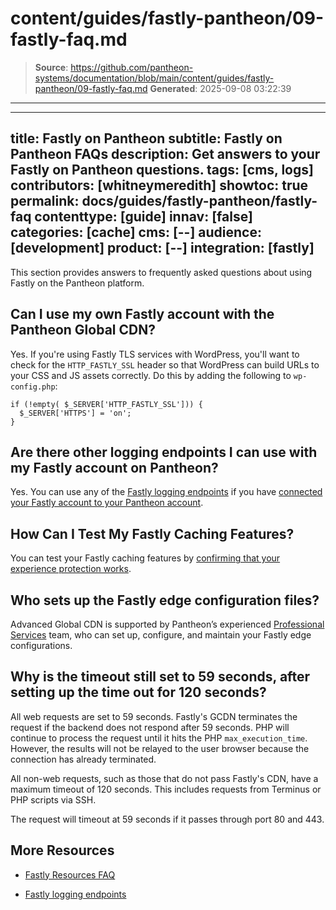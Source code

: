 # content/guides/fastly-pantheon/09-fastly-faq.md

> **Source**: https://github.com/pantheon-systems/documentation/blob/main/content/guides/fastly-pantheon/09-fastly-faq.md
> **Generated**: 2025-09-08 03:22:39

---

---
title: Fastly on Pantheon
subtitle: Fastly on Pantheon FAQs
description: Get answers to your Fastly on Pantheon questions. 
tags: [cms, logs]
contributors: [whitneymeredith]
showtoc: true
permalink: docs/guides/fastly-pantheon/fastly-faq
contenttype: [guide]
innav: [false]
categories: [cache]
cms: [--]
audience: [development]
product: [--]
integration: [fastly]
---

This section provides answers to frequently asked questions about using Fastly on the Pantheon platform.

## Can I use my own Fastly account with the Pantheon Global CDN?

Yes. If you're using Fastly TLS services with WordPress, you'll want to check for the `HTTP_FASTLY_SSL` header so that WordPress can build URLs to your CSS and JS assets correctly. Do this by adding the following to `wp-config.php`:

```php:title=wp-config.php
if (!empty( $_SERVER['HTTP_FASTLY_SSL'])) {
  $_SERVER['HTTPS'] = 'on';
}
```

## Are there other logging endpoints I can use with my Fastly account on Pantheon?

Yes. You can use any of the [Fastly logging endpoints](https://docs.fastly.com/en/guides/integrations#_logging-endpoints) if you have [connected your Fastly account to your Pantheon account](/guides/fastly-pantheon/connect-fastly).

## How Can I Test My Fastly Caching Features?

You can test your Fastly caching features by [confirming that your experience protection works](/guides/global-cdn#confirm-that-experience-protection-works).

## Who sets up the Fastly edge configuration files?

Advanced Global CDN is supported by Pantheon’s experienced [Professional Services](/guides/professional-services) team, who can set up, configure, and maintain your Fastly edge configurations.

## Why is the timeout still set to 59 seconds, after setting up the time out for 120 seconds?

All web requests are set to 59 seconds. Fastly's GCDN terminates the request if the backend does not respond after 59 seconds. PHP will continue to process the request until it hits the PHP `max_execution_time`. However, the results will not be relayed to the user browser because the connection has already terminated.

All non-web requests, such as those that do not pass Fastly's CDN, have a maximum timeout of 120 seconds. This includes requests from Terminus or PHP scripts via SSH.

<Alert title="Note"  type="info" >

The request will timeout at 59 seconds if it passes through port 80 and 443. 

</Alert>

## More Resources

- [Fastly Resources FAQ](https://www.fastly.com/resources/?q=faq)

- [Fastly logging endpoints](https://docs.fastly.com/en/guides/integrations#_logging-endpoints)
